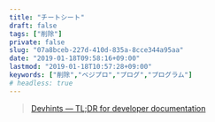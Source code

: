 ```yaml
---
title: "チートシート"
draft: false
tags: ["削除"]
private: false
slug: "07a8bceb-227d-410d-835a-8cce344a95aa"
date: "2019-01-18T09:58:16+09:00"
lastmod: "2019-01-18T10:57:28+09:00"
keywords: ["削除","ベジプロ","プログ","プログラム"]
# headless: true
---
```


> [Devhints — TL;DR for developer documentation](https://devhints.io/)
